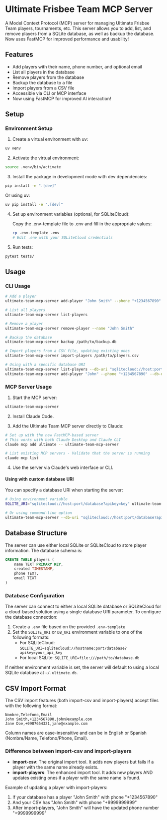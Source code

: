 # Ultimate Frisbee Team MCP Server

A Model Context Protocol (MCP) server for managing Ultimate Frisbee Team players, tournaments, etc. This server allows you to add, list, and remove players from a SQLite database, as well as backup the database. Now uses FastMCP for improved performance and usability!

## Features

- Add players with their name, phone number, and optional email
- List all players in the database
- Remove players from the database
- Backup the database to a file
- Import players from a CSV file
- Accessible via CLI or MCP interface
- Now using FastMCP for improved AI interaction!

## Setup

### Environment Setup

1. Create a virtual environment with uv:
```bash
uv venv
```

2. Activate the virtual environment:
```bash
source .venv/bin/activate
```

3. Install the package in development mode with dev dependencies:
```bash
pip install -e ".[dev]"
```

   Or using uv:
   ```bash
   uv pip install -e ".[dev]"
   ```

4. Set up environment variables (optional, for SQLiteCloud):
   
   Copy the .env-template file to .env and fill in the appropriate values:
   ```bash
   cp .env-template .env
   # Edit .env with your SQLiteCloud credentials
   ```

5. Run tests:
```bash
pytest tests/
```

## Usage

### CLI Usage

```bash
# Add a player
ultimate-team-mcp-server add-player "John Smith" --phone "+1234567890" --email "john@example.com"

# List all players
ultimate-team-mcp-server list-players

# Remove a player
ultimate-team-mcp-server remove-player --name "John Smith"

# Backup the database
ultimate-team-mcp-server backup /path/to/backup.db

# Import players from a CSV file, updating existing ones
ultimate-team-mcp-server import-players /path/to/players.csv

# Using with a specific database URI
ultimate-team-mcp-server list-players --db-uri "sqlitecloud://host:port/database?apikey=key"
ultimate-team-mcp-server add-player "John" --phone "+1234567890" --db-uri "file:///path/to/custom.db"
```

### MCP Server Usage

1. Start the MCP server:
```bash
ultimate-team-mcp-server
```

2. Install Claude Code.

3. Add the Ultimate Team MCP server directly to Claude:

```bash
# Set up with the new FastMCP-based server
# This works with both Claude Desktop and Claude CLI
claude mcp add ultimate -- ultimate-team-mcp-server

# List existing MCP servers - Validate that the server is running
claude mcp list
```

4. Use the server via Claude's web interface or CLI.

#### Using with custom database URI

You can specify a database URI when starting the server:

```bash
# Using environment variable
SQLITE_URI="sqlitecloud://host:port/database?apikey=key" ultimate-team-mcp-server

# Or using command-line option
ultimate-team-mcp-server --db-uri "sqlitecloud://host:port/database?apikey=key"
```

## Database Structure

The server can use either local SQLite or SQLiteCloud to store player information. The database schema is:

```sql
CREATE TABLE players (
    name TEXT PRIMARY KEY,
    created TIMESTAMP,
    phone TEXT,
    email TEXT
)
```

### Database Configuration

The server can connect to either a local SQLite database or SQLiteCloud for a cloud-based solution using a single database URI parameter. To configure the database connection:

1. Create a `.env` file based on the provided `.env-template`
2. Set the `SQLITE_URI` or `DB_URI` environment variable to one of the following formats:
   - For SQLiteCloud: `SQLITE_URI=sqlitecloud://hostname:port/database?apikey=your_api_key`
   - For local SQLite: `SQLITE_URI=file:///path/to/database.db`

If neither environment variable is set, the server will default to using a local SQLite database at `~/.ultimate.db`.

## CSV Import Format

The CSV import features (both import-csv and import-players) accept files with the following format:

```csv
Nombre,Telefono,Email
John Smith,+1234567890,john@example.com
Jane Doe,+0987654321,jane@example.com
```

Column names are case-insensitive and can be in English or Spanish (Nombre/Name, Telefono/Phone, Email).

### Difference between import-csv and import-players

- **import-csv**: The original import tool. It adds new players but fails if a player with the same name already exists.
- **import-players**: The enhanced import tool. It adds new players AND updates existing ones if a player with the same name is found.

Example of updating a player with import-players:

1. If your database has a player "John Smith" with phone "+1234567890"
2. And your CSV has "John Smith" with phone "+9999999999"
3. After import-players, "John Smith" will have the updated phone number "+9999999999"